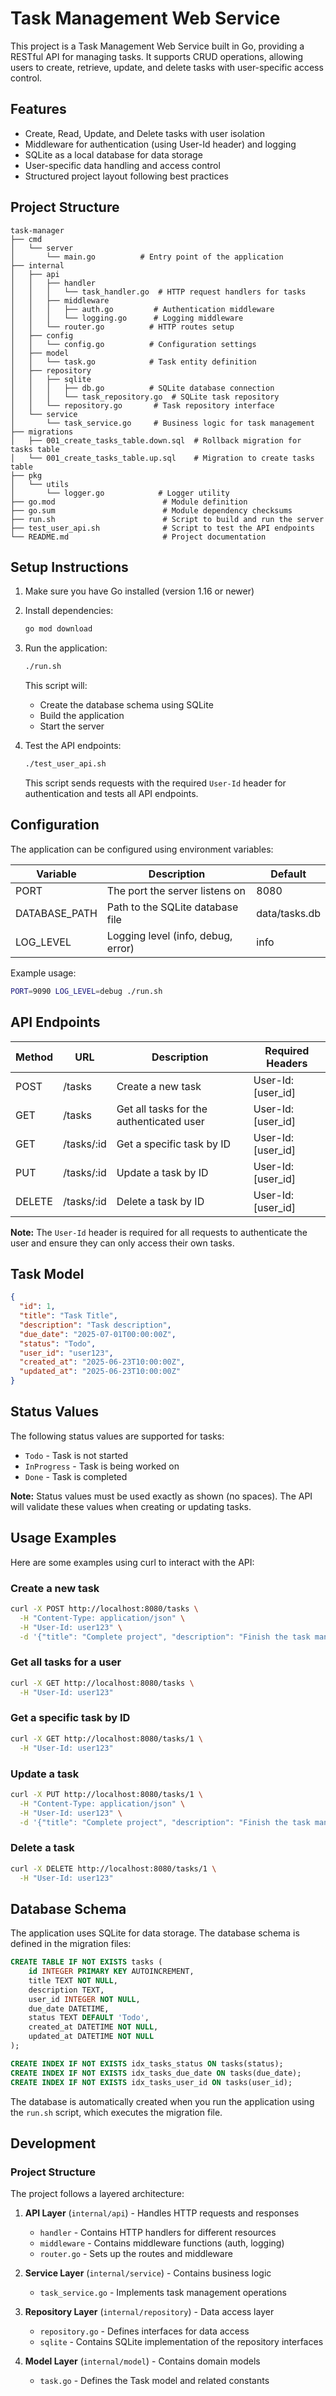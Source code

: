 # Task Management Web Service

This project is a Task Management Web Service built in Go, providing a RESTful API for managing tasks. It supports CRUD operations, allowing users to create, retrieve, update, and delete tasks with user-specific access control.

## Features

- Create, Read, Update, and Delete tasks with user isolation
- Middleware for authentication (using User-Id header) and logging
- SQLite as a local database for data storage
- User-specific data handling and access control
- Structured project layout following best practices

## Project Structure

```
task-manager
├── cmd
│   └── server
│       └── main.go          # Entry point of the application
├── internal
│   ├── api
│   │   ├── handler
│   │   │   └── task_handler.go  # HTTP request handlers for tasks
│   │   ├── middleware
│   │   │   ├── auth.go         # Authentication middleware
│   │   │   └── logging.go      # Logging middleware
│   │   └── router.go          # HTTP routes setup
│   ├── config
│   │   └── config.go          # Configuration settings
│   ├── model
│   │   └── task.go            # Task entity definition
│   ├── repository
│   │   ├── sqlite
│   │   │   ├── db.go          # SQLite database connection
│   │   │   └── task_repository.go  # SQLite task repository
│   │   └── repository.go       # Task repository interface
│   └── service
│       └── task_service.go     # Business logic for task management
├── migrations
│   ├── 001_create_tasks_table.down.sql  # Rollback migration for tasks table
│   └── 001_create_tasks_table.up.sql    # Migration to create tasks table
├── pkg
│   └── utils
│       └── logger.go            # Logger utility
├── go.mod                        # Module definition
├── go.sum                        # Module dependency checksums
├── run.sh                        # Script to build and run the server
├── test_user_api.sh              # Script to test the API endpoints
└── README.md                     # Project documentation
```

## Setup Instructions

1. Make sure you have Go installed (version 1.16 or newer)

2. Install dependencies:
   ```bash
   go mod download
   ```

3. Run the application:
   ```bash
   ./run.sh
   ```
   
   This script will:
   - Create the database schema using SQLite
   - Build the application
   - Start the server

4. Test the API endpoints:
   ```bash
   ./test_user_api.sh
   ```
   
   This script sends requests with the required `User-Id` header for authentication and tests all API endpoints.

## Configuration

The application can be configured using environment variables:

| Variable        | Description                            | Default           |
|----------------|----------------------------------------|-------------------|
| PORT           | The port the server listens on          | 8080              |
| DATABASE_PATH  | Path to the SQLite database file        | data/tasks.db     |
| LOG_LEVEL      | Logging level (info, debug, error)      | info              |

Example usage:
```bash
PORT=9090 LOG_LEVEL=debug ./run.sh
```

## API Endpoints

| Method | URL          | Description                            | Required Headers         |
|--------|--------------|----------------------------------------|--------------------------|
| POST   | /tasks       | Create a new task                      | User-Id: [user_id]        |
| GET    | /tasks       | Get all tasks for the authenticated user| User-Id: [user_id]        |
| GET    | /tasks/:id   | Get a specific task by ID              | User-Id: [user_id]        |
| PUT    | /tasks/:id   | Update a task by ID                    | User-Id: [user_id]        |
| DELETE | /tasks/:id   | Delete a task by ID                    | User-Id: [user_id]        |

**Note:** The `User-Id` header is required for all requests to authenticate the user and ensure they can only access their own tasks.

## Task Model

```json
{
  "id": 1,
  "title": "Task Title",
  "description": "Task description",
  "due_date": "2025-07-01T00:00:00Z",
  "status": "Todo",
  "user_id": "user123",
  "created_at": "2025-06-23T10:00:00Z",
  "updated_at": "2025-06-23T10:00:00Z"
}
```

## Status Values

The following status values are supported for tasks:

- `Todo` - Task is not started
- `InProgress` - Task is being worked on
- `Done` - Task is completed

**Note:** Status values must be used exactly as shown (no spaces). The API will validate these values when creating or updating tasks.

## Usage Examples

Here are some examples using curl to interact with the API:

### Create a new task
```bash
curl -X POST http://localhost:8080/tasks \
  -H "Content-Type: application/json" \
  -H "User-Id: user123" \
  -d '{"title": "Complete project", "description": "Finish the task manager API", "due_date": "2025-07-01T00:00:00Z", "status": "Todo"}'
```

### Get all tasks for a user
```bash
curl -X GET http://localhost:8080/tasks \
  -H "User-Id: user123"
```

### Get a specific task by ID
```bash
curl -X GET http://localhost:8080/tasks/1 \
  -H "User-Id: user123"
```

### Update a task
```bash
curl -X PUT http://localhost:8080/tasks/1 \
  -H "Content-Type: application/json" \
  -H "User-Id: user123" \
  -d '{"title": "Complete project", "description": "Finish the task manager API", "due_date": "2025-07-01T00:00:00Z", "status": "InProgress"}'
```

### Delete a task
```bash
curl -X DELETE http://localhost:8080/tasks/1 \
  -H "User-Id: user123"
```

## Database Schema

The application uses SQLite for data storage. The database schema is defined in the migration files:

```sql
CREATE TABLE IF NOT EXISTS tasks (
    id INTEGER PRIMARY KEY AUTOINCREMENT,
    title TEXT NOT NULL,
    description TEXT,   
    user_id INTEGER NOT NULL,
    due_date DATETIME,
    status TEXT DEFAULT 'Todo',
    created_at DATETIME NOT NULL,
    updated_at DATETIME NOT NULL
);

CREATE INDEX IF NOT EXISTS idx_tasks_status ON tasks(status);
CREATE INDEX IF NOT EXISTS idx_tasks_due_date ON tasks(due_date);
CREATE INDEX IF NOT EXISTS idx_tasks_user_id ON tasks(user_id);
```

The database is automatically created when you run the application using the `run.sh` script, which executes the migration file.

## Development

### Project Structure

The project follows a layered architecture:

1. **API Layer** (`internal/api`) - Handles HTTP requests and responses
   - `handler` - Contains HTTP handlers for different resources
   - `middleware` - Contains middleware functions (auth, logging)
   - `router.go` - Sets up the routes and middleware

2. **Service Layer** (`internal/service`) - Contains business logic
   - `task_service.go` - Implements task management operations

3. **Repository Layer** (`internal/repository`) - Data access layer
   - `repository.go` - Defines interfaces for data access
   - `sqlite` - Contains SQLite implementation of the repository interfaces

4. **Model Layer** (`internal/model`) - Contains domain models
   - `task.go` - Defines the Task model and related constants